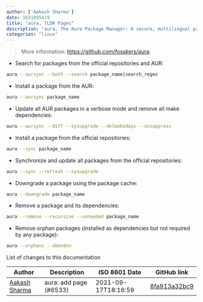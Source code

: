 ```yaml
---
author: ['Aakash Sharma']
date: 1631895419
title: "aura, TLDR Pages"
description: "aura, The Aura Package Manager: A secure, multilingual package manager for Arch Linux and the AUR."
categories: "linux"
---
```

> More information: <https://github.com/fosskers/aura>.

- Search for packages from the official repositories and AUR:

```bash
aura --aursync --both --search package_name|search_regex
```

- Install a package from the AUR:

```bash
aura --aursync package_name
```

- Update all AUR packages in a verbose mode and remove all make dependencies:

```bash
aura --aursync --diff --sysupgrade --delmakedeps --unsuppress
```

- Install a package from the official repositories:

```bash
aura --sync package_name
```

- Synchronize and update all packages from the official repositories:

```bash
aura --sync --refresh --sysupgrade
```

- Downgrade a package using the package cache:

```bash
aura --downgrade package_name
```

- Remove a package and its dependencies:

```bash
aura --remove --recursive --unneeded package_name
```

- Remove orphan packages (installed as dependencies but not required by any package):

```bash
aura --orphans --abandon
```
List of changes to this documentation


Author | Description | ISO 8601 Date | GitHub link
------|-----|-----|-----
[Aakash Sharma](mailto:60808802+AakashSharma7269@users.noreply.github.com) | aura: add page (#6533) | 2021-09-17T18:16:59 | [8fa913a32bc9](https://github.com/tldr-pages/tldr/commit/8fa913a32bc9628c7feb9ed1496c8711c3301542)

